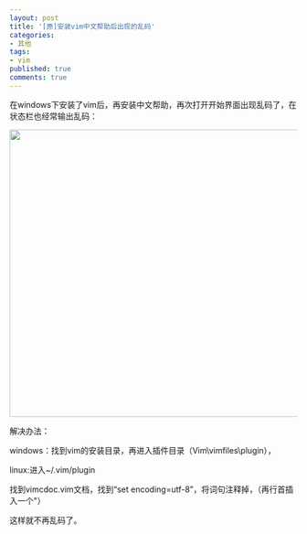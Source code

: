 ```yaml
---
layout: post
title: '[原]安装vim中文帮助后出现的乱码'
categories:
- 其他
tags:
- vim
published: true
comments: true
---
```

<p>在windows下安装了vim后，再安装中文帮助，再次打开开始界面出现乱码了，在状态栏也经常输出乱码：</p>

<p><a href="http://www.fireyang.com/blog/wp-content/uploads/2010/04/vim-help.jpg"><img class="alignnone size-full wp-image-572" title="vim help" src="http://www.fireyang.com/blog/wp-content/uploads/2010/04/vim-help.jpg" alt="" width="665" height="503" /></a></p>

<p>解决办法：</p>

<p>windows：找到vim的安装目录，再进入插件目录（Vim\vimfiles\plugin），</p>

<p>linux:进入~/.vim/plugin</p>

<p>找到vimcdoc.vim文档，找到“set encoding=utf-8”，将词句注释掉，（再行首插入一个"）</p>

<p>这样就不再乱码了。</p>
